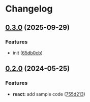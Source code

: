 # Changelog

## [0.3.0](https://github.com/sandu650/Test/compare/hello-react@v0.2.0...hello-react@v0.3.0) (2025-09-29)


### Features

* init ([65db0cb](https://github.com/sandu650/Test/commit/65db0cbcdc240289c9ef11d230b9799372485822))

## [0.2.0](https://github.com/amarjanica/release-please-monorepo-example/compare/hello-react-v0.1.0...hello-react@v0.2.0) (2024-05-25)


### Features

* **react:** add sample code ([755d213](https://github.com/amarjanica/release-please-monorepo-example/commit/755d2133dde08b8e1aeb2012256ee58b934fc346))
